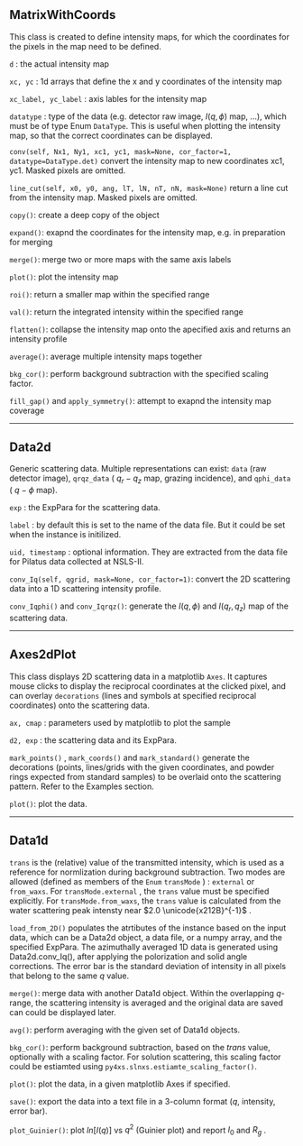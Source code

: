 #
## MatrixWithCoords
  This class is created to define intensity maps, for which the coordinates for
  the pixels in the map need to be defined. 

  `d` : the actual intensity map

  `xc, yc` : 1d arrays that define the x and y coordinates of the intensity map

  `xc_label, yc_label` : axis lables for the intensity map

  `datatype` : type of the data (e.g. detector raw image, $I(q, \phi)$ map, ...), which 
  must be of type Enum `DataType`. This is useful when plotting the intensity map,
  so that the correct coordinates can be displayed. 

  `conv(self, Nx1, Ny1, xc1, yc1, mask=None, cor_factor=1, datatype=DataType.det)` 
  convert the intensity map to new coordinates xc1, yc1. Masked pixels are omitted.

  `line_cut(self, x0, y0, ang, lT, lN, nT, nN, mask=None)`
  return a line cut from the intensity map. Masked pixels are omitted.
  
  `copy()`: create a deep copy of the object
  
  `expand()`: exapnd the coordinates for the intensity map, e.g. in preparation for merging
  
  `merge()`: merge two or more maps with the same axis labels
  
  `plot()`: plot the intensity map
  
  `roi()`: return a smaller map within the specified range
  
  `val()`: return the integrated intensity within the specified range
  
  `flatten()`: collapse the intensity map onto the apecified axis and returns an intensity profile
  
  `average()`: average multiple intensity maps together
  
  `bkg_cor()`: perform background subtraction with the specified scaling factor.
  
  `fill_gap()` and `apply_symmetry()`: attempt to exapnd the intensity map coverage 
  
----------------

## Data2d
  Generic scattering data. Multiple representations can exist: `data` (raw detector
  image), `qrqz_data` ( $q_r - q_z$ map, grazing incidence), and `qphi_data` 
  ( $q - \phi$ map).

  `exp` : the ExpPara for the scattering data.

  `label` : by default this is set to the name of the data file. But it could be set 
  when the instance is initilized.  

  `uid, timestamp` : optional information. They are extracted from the data file
  for Pilatus data collected at NSLS-II.  

  `conv_Iq(self, qgrid, mask=None, cor_factor=1)`: convert the 2D scattering data
  into a 1D scattering intensity profile.

  `conv_Iqphi()` and `conv_Iqrqz()`: generate the $I(q, \phi)$ and $I(q_r, q_z)$ 
  map of the scattering data.


------------

## Axes2dPlot

  This class displays 2D scattering data in a matplotlib `Axes`. It captures mouse
  clicks to display the reciprocal coordinates at the clicked pixel, and can overlay
  `decorations` (lines and symbols at specified reciprocal coordinates) onto the scattering data.

  `ax, cmap` : parameters used by matplotlib to plot the sample

  `d2, exp` : the scattering data and its ExpPara.

  `mark_points()` , `mark_coords()` and `mark_standard()` generate the decorations 
  (points, lines/grids with the given coordinates, and powder rings expected from standard
  samples) to be overlaid onto the scattering pattern. Refer to the Examples section.

  `plot()`: plot the data. 

-----------

## Data1d

  `trans` is the (relative) value of the transmitted intensity, which is used as a reference
  for normlization during background subtraction. Two modes are allowed (defined as members of the 
  `Enum` `transMode` ) : `external` or `from_waxs`. For `transMode.external` , the `trans`
  value must be specified explicitly. For `transMode.from_waxs`, the `trans` value is calculated
  from the water scattering peak intensty near $2.0 \unicode{x212B}^{-1}$ .

  `load_from_2D()` populates the atrtibutes of the instance based on the input data, which can be
  a Data2d object, a data file, or a numpy array, and the specified ExpPara. The azimuthally averaged
  1D data is generated using Data2d.conv_Iq(), after applying the polorization and solid angle 
  corrections. The error bar is the standard deviation of intensity in all pixels that belong to the
  same *q* value.

  `merge()`: merge data with another Data1d object. Within the overlapping *q*-range, the 
  scattering intensity is averaged and the original data are saved can could be displayed later.

  `avg()`: perform averaging with the given set of Data1d objects. 

  `bkg_cor()`: perform background subtraction, based on the *trans* value, optionally with a 
  scaling factor. For solution scattering, this scaling factor could be estiamted using `py4xs.slnxs.estiamte_scaling_factor()`.

  `plot()`: plot the data, in a given matplotlib Axes if specified.

  `save()`: export the data into a text file in a 3-column format (*q*, intensity, error bar).

  `plot_Guinier()`: plot $ln[I(q)]$ vs $q^2$ (Guinier plot) and report $I_0$ and $R_g$ .

